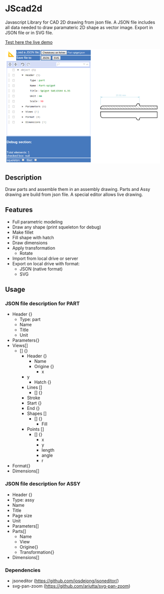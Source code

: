 # JScad2d


Javascript Library for CAD 2D drawing from json file. A JSON file includes all data needed to draw paramateric 2D shape as vector image. Export in JSON file or in SVG file.

[Test here the live demo](https://benardt.github.io)


![Global view](./misc/VueGlobale.png)

## Description


Draw parts and assemble them in an assembly drawing. Parts and Assy drawing are build from json file. A special editor allows live drawing.

## Features

* Full parametric modeling
* Draw any shape (print squeleton for debug)
* Make fillet
* Fill shape with hatch
* Draw dimensions
* Apply transformation
  * Rotate
* Import from local drive or server
* Export on local drive with format:
  * JSON (native format)
  * SVG

## Usage

### JSON file description for PART

* Header {}
  * Type: part
  * Name
  * Title
  * Unit
* Parameters{}
* Views[]
  * [] {}
    * Header {}
      * Name
      * Origine {}
        * x
	* y
      * Hatch {}
    * Lines []
      * [] {}
	* Stroke
	* Start {}
	* End {}
    * Shapes []
      * [] {}
        * Fill
	* Points []
	  * [] {}
	    * x
	    * y
	    * length
	    * angle
	    * r
* Format{}
* Dimensions[]

### JSON file description for ASSY

* Header {}
 * Type: assy
 * Name
 * Title
 * Page size
 * Unit
* Parameters[]
* Parts[]
  * Name
  * View
  * Origine{}
  * Transformation{}
* Dimensions[]
  
### Dependencies

* jsoneditor (https://github.com/josdejong/jsoneditor/)
* svg-pan-zoom (https://github.com/ariutta/svg-pan-zoom)


